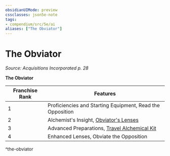 ```yaml
---
obsidianUIMode: preview
cssclasses: json5e-note
tags:
- compendium/src/5e/ai
aliases: ["The Obviator"]
---
```

# The Obviator
*Source: Acquisitions Incorporated p. 28* 

**The Obviator**

| Franchise Rank | Features |
|----------------|----------|
| 1 | Proficiencies and Starting Equipment, Read the Opposition |
| 2 | Alchemist's Insight, [Obviator's Lenses](2-Mechanics/CLI/items/obviators-lenses-ai.md) |
| 3 | Advanced Preparations, [Travel Alchemical Kit](2-Mechanics/CLI/items/travel-alchemical-kit-ai.md) |
| 4 | Enhanced Lenses, Obviate the Opposition |
^the-obviator